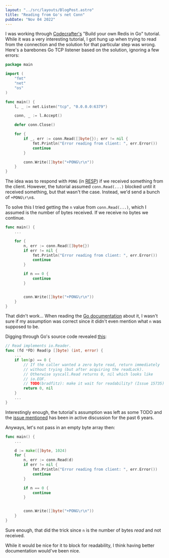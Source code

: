 ```yaml
---
layout: "../src/layouts/BlogPost.astro"
title: "Reading from Go's net Conn"
pubDate: "Nov 04 2022"
---
```


I was working through [Codecrafter's](https://codecrafters.io) "Build your own Redis in Go" tutorial. While it was a very interesting tutorial, I got hung up when trying to read from the connection and the solution for that particular step was wrong. Here's a barebones Go TCP listener based on the solution, ignoring a few errors:

```go
package main

import (
    "fmt"
    "net"
    "os"
)

func main() {
    l, _ := net.Listen("tcp", "0.0.0.0:6379")

    conn, _ := l.Accept()

    defer conn.Close()

    for {
        if _, err := conn.Read([]byte{}); err != nil {
            fmt.Println("Error reading from client: ", err.Error())
            continue
        }

        conn.Write([]byte("+PONG\r\n"))
    }
}
```

The idea was to respond with `PONG` (in [RESP](https://redis.io/docs/reference/protocol-spec/#resp-simple-strings)) if we received something from the client. However, the tutorial assumed `conn.Read(...)` blocked until it received something, but that wasn't the case. Instead, we'd send a bunch of `+PONG\r\n`s.

To solve this I tried getting the `n` value from `conn.Read(...)`, which I assumed is the number of bytes received. If we receive no bytes we continue.

```go
func main() {
    ...

    for {
        n, err := conn.Read([]byte{})
        if err != nil {
            fmt.Println("Error reading from client: ", err.Error())
            continue
        }

        if n == 0 {
            continue
        }


        conn.Write([]byte("+PONG\r\n"))
    }
}
```

That didn't work... When reading the [Go documentation](https://pkg.go.dev/net@go1.18.8#Conn) about it, I wasn't sure if my assumption was correct since it didn't even mention what `n` was supposed to be.

Digging through Go's source code revealed [this](https://cs.opensource.google/go/go/+/refs/tags/go1.18.8:src/internal/poll/fd_unix.go;l=149-153;drc=90b40c0496440fbd57538eb4ba303164ed923d93;bpv=1;bpt=1):

```go
// Read implements io.Reader.
func (fd *FD) Read(p []byte) (int, error) {
    ...
    if len(p) == 0 {
        // If the caller wanted a zero byte read, return immediately
        // without trying (but after acquiring the readLock).
        // Otherwise syscall.Read returns 0, nil which looks like
        // io.EOF.
        // TODO(bradfitz): make it wait for readability? (Issue 15735)
        return 0, nil
    }
    ...
}
```

Interestingly enough, the tutorial's assumption was left as some TODO and the [issue mentioned](https://github.com/golang/go/issues/15735) has been in active discussion for the past 6 years.

Anyways, let's not pass in an empty byte array then:

```go
func main() {
    ...

    d := make([]byte, 1024)
    for {
        n, err := conn.Read(d)
        if err != nil {
            fmt.Println("Error reading from client: ", err.Error())
            continue
        }

        if n == 0 {
            continue
        }


        conn.Write([]byte("+PONG\r\n"))
    }
}
```

Sure enough, that did the trick since `n` is the number of bytes _read_ and not received.

While it would be nice for it to block for readability, I think having better documentation would've been nice.
